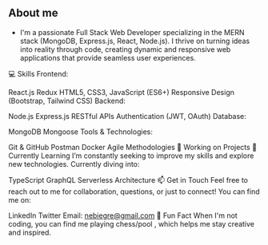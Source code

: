 ## About me

- I'm a passionate Full Stack Web Developer specializing in the MERN stack (MongoDB, Express.js, React, Node.js). I thrive on turning ideas into reality through code, creating dynamic and responsive web applications that provide seamless user experiences.

💻 Skills
Frontend:

React.js
Redux
HTML5, CSS3, JavaScript (ES6+)
Responsive Design (Bootstrap, Tailwind CSS)
Backend:

Node.js
Express.js
RESTful APIs
Authentication (JWT, OAuth)
Database:

MongoDB
Mongoose
Tools & Technologies:

Git & GitHub
Postman
Docker
Agile Methodologies
🚀 Working on Projects
🌱 Currently Learning
I’m constantly seeking to improve my skills and explore new technologies. Currently diving into:

TypeScript
GraphQL
Serverless Architecture
📫 Get in Touch
Feel free to reach out to me for collaboration, questions, or just to connect! You can find me on:

LinkedIn
Twitter
Email: nebiegre@gmail.com
💬 Fun Fact
When I'm not coding, you can find me playing chess/pool , which helps me stay creative and inspired.

